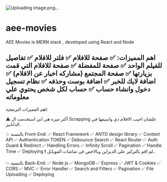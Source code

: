 ![Uploading image.png…]()
# aee-movies
AEE Movies is MERN stack , developed using React and Node

اهم المميزات:
✅ صفحة للافلام
✅ فلتر للافلام
✅ تفاصيل للفيلم الواحد
✅ صفحة للمفضلة
✅ صفحة للافلام التي قمت بزيارتها
✅ صفحة المجتمع (مشاركه اخبار عن الافلام)
✅ اضافة لايك للخبر
✅ اضافة بوست وحذفه
✅ نظام تسجيل دخول وانشاء حساب
✅ حساب لكل شخص يحتوي علي معلوماته
--------------------------------------------------------
اهم المميزات البرمجية:

⚠ أكتر ميزه هي اني استخدمت ال Scrapping علشان اجيب الافلام دي واسيفها في الداتابيز.

💥 بالنسبة Front-End:
✅ React Framework
✅ ANTD design library
✅ Context API
✅ Authentication TOKEN
✅ Debounce Search
✅ React Router
✅ Auth Guard & Redirect
✅ Handling Errors
✅ Infinity Scroll
✅ Pagination
✅ Handle Time
✅ Deploying
❗ لم اقم بالتركيز علي الديزاين وبالاخص في شاشات الموبايل..

💥 بالنسبة Back-End:
✅ Node js
✅ MongoDB
✅ Express
✅ JWT & Cookies
✅ CORS
✅ MVC
✅ Error Handler
✅ Search and Filters
✅ Pagination
✅ File Uploading
✅ Deploying
